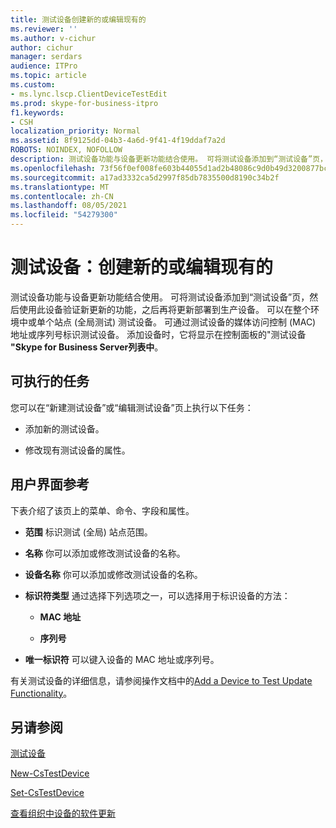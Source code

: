 ```yaml
---
title: 测试设备创建新的或编辑现有的
ms.reviewer: ''
ms.author: v-cichur
author: cichur
manager: serdars
audience: ITPro
ms.topic: article
ms.custom:
- ms.lync.lscp.ClientDeviceTestEdit
ms.prod: skype-for-business-itpro
f1.keywords:
- CSH
localization_priority: Normal
ms.assetid: 8f9125dd-04b3-4a6d-9f41-4f19ddaf7a2d
ROBOTS: NOINDEX, NOFOLLOW
description: 测试设备功能与设备更新功能结合使用。 可将测试设备添加到“测试设备”页，然后使用此设备验证新更新的功能，之后再将更新部署到生产设备。 可以在整个环境中或单个站点 (全局测试) 测试设备。 可通过测试设备的媒体访问控制 (MAC) 地址或序列号标识测试设备。 添加设备时，它将显示在控制面板的"测试设备"Skype for Business Server列表中。
ms.openlocfilehash: 73f56f0ef008fe603b44055d1ad2b48086c9d0b49d3200877bc0545f945dc315
ms.sourcegitcommit: a17ad3332ca5d2997f85db7835500d8190c34b2f
ms.translationtype: MT
ms.contentlocale: zh-CN
ms.lasthandoff: 08/05/2021
ms.locfileid: "54279300"
---
```

# <a name="test-device-create-new-or-edit-existing"></a>测试设备：创建新的或编辑现有的

测试设备功能与设备更新功能结合使用。 可将测试设备添加到“测试设备”页，然后使用此设备验证新更新的功能，之后再将更新部署到生产设备。 可以在整个环境中或单个站点 (全局测试) 测试设备。 可通过测试设备的媒体访问控制 (MAC) 地址或序列号标识测试设备。 添加设备时，它将显示在控制面板的"测试设备 **"Skype for Business Server列表中**。

## <a name="tasks-you-can-perform"></a>可执行的任务

您可以在“新建测试设备”或“编辑测试设备”页上执行以下任务：

- 添加新的测试设备。

- 修改现有测试设备的属性。

## <a name="ui-reference"></a>用户界面参考

下表介绍了该页上的菜单、命令、字段和属性。

- **范围** 标识测试 (全局) 站点范围。

- **名称** 你可以添加或修改测试设备的名称。

- **设备名称** 你可以添加或修改测试设备的名称。

- **标识符类型** 通过选择下列选项之一，可以选择用于标识设备的方法：

  - **MAC 地址**

  - **序列号**

- **唯一标识符** 可以键入设备的 MAC 地址或序列号。

有关测试设备的详细信息，请参阅操作文档中的[Add a Device to Test Update Functionality](/previous-versions/office/lync-server-2013/lync-server-2013-create-a-device-to-test-update-functionality)。
## <a name="see-also"></a>另请参阅

[测试设备](ms.lync.lscp.ClientDeviceTestMain.md)

[New-CsTestDevice](/powershell/module/skype/new-cstestdevice?view=skype-ps)

[Set-CsTestDevice](/powershell/module/skype/set-cstestdevice?view=skype-ps)

[查看组织中设备的软件更新](/previous-versions/office/lync-server-2013/lync-server-2013-view-software-updates-for-devices-in-your-organization)